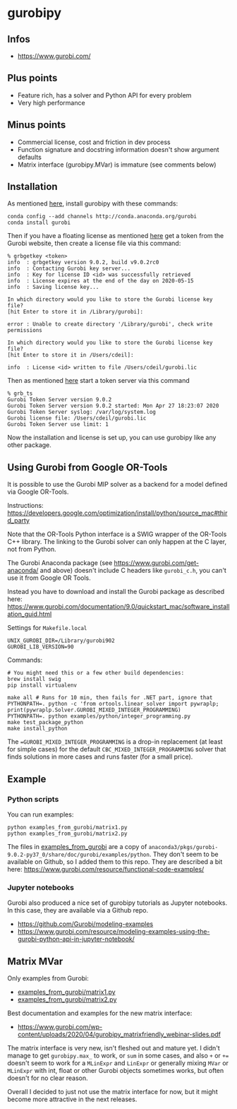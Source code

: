 # gurobipy

## Infos

* https://www.gurobi.com/

## Plus points

* Feature rich, has a solver and Python API for every problem
* Very high performance 

## Minus points

* Commercial license, cost and friction in dev process
* Function signature and docstring information doesn't show argument defaults
* Matrix interface (gurobipy.MVar) is immature (see comments below)

## Installation

As mentioned [here](https://www.gurobi.com/gurobi-and-anaconda-for-mac/), install gurobipy with these commands:

```
conda config --add channels http://conda.anaconda.org/gurobi
conda install gurobi
```

Then if you have a floating license as mentioned
[here](https://www.gurobi.com/documentation/9.0/quickstart_mac/setting_up_and_using_a_flo.html)
get a token from the Gurobi website, then create a license file via this command:

```
% grbgetkey <token>
info  : grbgetkey version 9.0.2, build v9.0.2rc0
info  : Contacting Gurobi key server...
info  : Key for license ID <id> was successfully retrieved
info  : License expires at the end of the day on 2020-05-15
info  : Saving license key...

In which directory would you like to store the Gurobi license key file?
[hit Enter to store it in /Library/gurobi]: 

error : Unable to create directory '/Library/gurobi', check write permissions

In which directory would you like to store the Gurobi license key file?
[hit Enter to store it in /Users/cdeil]: 

info  : License <id> written to file /Users/cdeil/gurobi.lic
```

Then as mentioned [here](https://www.gurobi.com/documentation/9.0/quickstart_mac/sta_a_token_server.html) start a token server via this command

```
% grb_ts
Gurobi Token Server version 9.0.2
Gurobi Token Server version 9.0.2 started: Mon Apr 27 18:23:07 2020
Gurobi Token Server syslog: /var/log/system.log
Gurobi license file: /Users/cdeil/gurobi.lic
Gurobi Token Server use limit: 1
```

Now the installation and license is set up, you can use gurobipy like any other package.

## Using Gurobi from Google OR-Tools

It is possible to use the Gurobi MIP solver as a backend for a model
defined via Google OR-Tools.

Instructions: https://developers.google.com/optimization/install/python/source_mac#third_party

Note that the OR-Tools Python interface is a SWIG wrapper of the OR-Tools C++ library.
The linking to the Gurobi solver can only happen at the C layer, not from Python.

The Gurobi Anaconda package (see https://www.gurobi.com/get-anaconda/ and above) doesn't
include C headers like `gurobi_c.h`, you can't use it from Google OR Tools.

Instead you have to download and install the Gurobi package as described here: 
https://www.gurobi.com/documentation/9.0/quickstart_mac/software_installation_guid.html

Settings for `Makefile.local`
```
UNIX_GUROBI_DIR=/Library/gurobi902
GUROBI_LIB_VERSION=90
```

Commands:
```
# You might need this or a few other build dependencies:
brew install swig
pip install virtualenv

make all # Runs for 10 min, then fails for .NET part, ignore that
PYTHONPATH=. python -c 'from ortools.linear_solver import pywraplp; print(pywraplp.Solver.GUROBI_MIXED_INTEGER_PROGRAMMING)
PYTHONPATH=. python examples/python/integer_programming.py
make test_package_python
make install_python
```

The `=GUROBI_MIXED_INTEGER_PROGRAMMING` is a drop-in replacement (at least for simple cases)
for the default `CBC_MIXED_INTEGER_PROGRAMMING` solver that finds solutions in more cases
and runs faster (for a small price).

## Example

### Python scripts

You can run examples:

```
python examples_from_gurobi/matrix1.py
python examples_from_gurobi/matrix2.py
```

The files in [examples_from_gurobi](examples_from_gurobi) are a copy of
`anaconda3/pkgs/gurobi-9.0.2-py37_0/share/doc/gurobi/examples/python`.
They don't seem to be available on Github, so I added them to this repo.
They are described a bit here: https://www.gurobi.com/resource/functional-code-examples/

### Jupyter notebooks

Gurobi also produced a nice set of gurobipy tutorials as Jupyter notebooks.
In this case, they are available via a Github repo.

* https://github.com/Gurobi/modeling-examples
* https://www.gurobi.com/resource/modeling-examples-using-the-gurobi-python-api-in-jupyter-notebook/

## Matrix MVar

Only examples from Gurobi:
- [examples_from_gurobi/matrix1.py](examples_from_gurobi/matrix1.py)
- [examples_from_gurobi/matrix2.py](examples_from_gurobi/matrix2.py)

Best documentation and examples for the new matrix interface:

* https://www.gurobi.com/wp-content/uploads/2020/04/gurobipy_matrixfriendly_webinar-slides.pdf

The matrix interface is very new, isn't fleshed out and mature yet.
I didn't manage to get `gurobipy.max_` to work, or `sum` in some cases,
and also `+` or `+=` doesn't seem to work for a `MLinExpr` and `LinExpr`
or generally mixing `MVar` or `MLinExpr` with int, float or other Gurobi
objects sometimes works, but often doesn't for no clear reason.

Overall I decided to just not use the matrix interface for now, but it might
become more attractive in the next releases.

